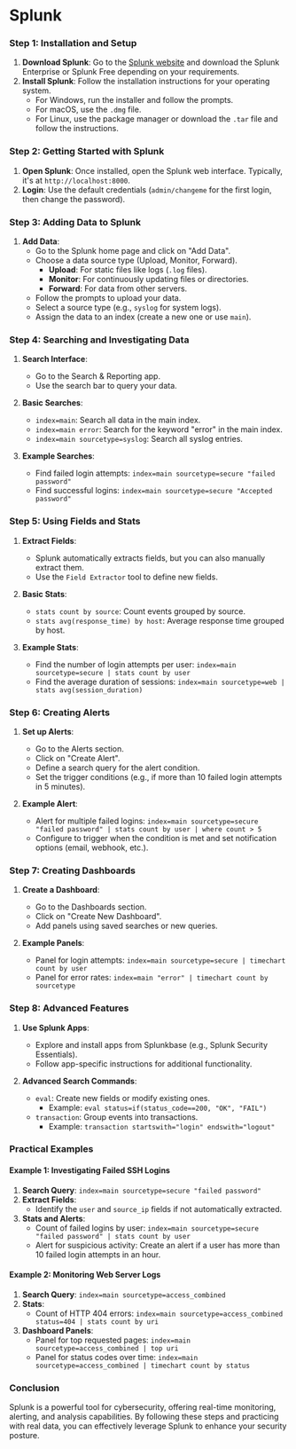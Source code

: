 # Splunk

### Step 1: Installation and Setup
1. **Download Splunk**: Go to the [Splunk website](https://www.splunk.com) and download the Splunk Enterprise or Splunk Free depending on your requirements.
2. **Install Splunk**: Follow the installation instructions for your operating system.
   - For Windows, run the installer and follow the prompts.
   - For macOS, use the `.dmg` file.
   - For Linux, use the package manager or download the `.tar` file and follow the instructions.

### Step 2: Getting Started with Splunk
1. **Open Splunk**: Once installed, open the Splunk web interface. Typically, it's at `http://localhost:8000`.
2. **Login**: Use the default credentials (`admin/changeme` for the first login, then change the password).

### Step 3: Adding Data to Splunk
1. **Add Data**:
   - Go to the Splunk home page and click on "Add Data".
   - Choose a data source type (Upload, Monitor, Forward).
     - **Upload**: For static files like logs (`.log` files).
     - **Monitor**: For continuously updating files or directories.
     - **Forward**: For data from other servers.
   - Follow the prompts to upload your data.
   - Select a source type (e.g., `syslog` for system logs).
   - Assign the data to an index (create a new one or use `main`).

### Step 4: Searching and Investigating Data
1. **Search Interface**:
   - Go to the Search & Reporting app.
   - Use the search bar to query your data.

2. **Basic Searches**:
   - `index=main`: Search all data in the main index.
   - `index=main error`: Search for the keyword "error" in the main index.
   - `index=main sourcetype=syslog`: Search all syslog entries.

3. **Example Searches**:
   - Find failed login attempts: `index=main sourcetype=secure "failed password"`
   - Find successful logins: `index=main sourcetype=secure "Accepted password"`

### Step 5: Using Fields and Stats
1. **Extract Fields**:
   - Splunk automatically extracts fields, but you can also manually extract them.
   - Use the `Field Extractor` tool to define new fields.

2. **Basic Stats**:
   - `stats count by source`: Count events grouped by source.
   - `stats avg(response_time) by host`: Average response time grouped by host.

3. **Example Stats**:
   - Find the number of login attempts per user: `index=main sourcetype=secure | stats count by user`
   - Find the average duration of sessions: `index=main sourcetype=web | stats avg(session_duration)`

### Step 6: Creating Alerts
1. **Set up Alerts**:
   - Go to the Alerts section.
   - Click on "Create Alert".
   - Define a search query for the alert condition.
   - Set the trigger conditions (e.g., if more than 10 failed login attempts in 5 minutes).

2. **Example Alert**:
   - Alert for multiple failed logins: `index=main sourcetype=secure "failed password" | stats count by user | where count > 5`
   - Configure to trigger when the condition is met and set notification options (email, webhook, etc.).

### Step 7: Creating Dashboards
1. **Create a Dashboard**:
   - Go to the Dashboards section.
   - Click on "Create New Dashboard".
   - Add panels using saved searches or new queries.

2. **Example Panels**:
   - Panel for login attempts: `index=main sourcetype=secure | timechart count by user`
   - Panel for error rates: `index=main "error" | timechart count by sourcetype`

### Step 8: Advanced Features
1. **Use Splunk Apps**:
   - Explore and install apps from Splunkbase (e.g., Splunk Security Essentials).
   - Follow app-specific instructions for additional functionality.

2. **Advanced Search Commands**:
   - `eval`: Create new fields or modify existing ones.
     - Example: `eval status=if(status_code==200, "OK", "FAIL")`
   - `transaction`: Group events into transactions.
     - Example: `transaction startswith="login" endswith="logout"`

### Practical Examples

#### Example 1: Investigating Failed SSH Logins
1. **Search Query**: `index=main sourcetype=secure "failed password"`
2. **Extract Fields**:
   - Identify the `user` and `source_ip` fields if not automatically extracted.
3. **Stats and Alerts**:
   - Count of failed logins by user: `index=main sourcetype=secure "failed password" | stats count by user`
   - Alert for suspicious activity: Create an alert if a user has more than 10 failed login attempts in an hour.

#### Example 2: Monitoring Web Server Logs
1. **Search Query**: `index=main sourcetype=access_combined`
2. **Stats**:
   - Count of HTTP 404 errors: `index=main sourcetype=access_combined status=404 | stats count by uri`
3. **Dashboard Panels**:
   - Panel for top requested pages: `index=main sourcetype=access_combined | top uri`
   - Panel for status codes over time: `index=main sourcetype=access_combined | timechart count by status`

### Conclusion
Splunk is a powerful tool for cybersecurity, offering real-time monitoring, alerting, and analysis capabilities. By following these steps and practicing with real data, you can effectively leverage Splunk to enhance your security posture.
